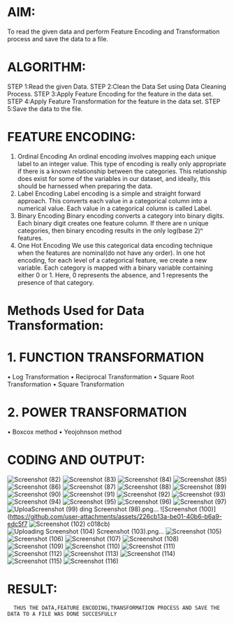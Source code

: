 
# AIM:
To read the given data and perform Feature Encoding and Transformation process and save the data to a file.

# ALGORITHM:
STEP 1:Read the given Data.
STEP 2:Clean the Data Set using Data Cleaning Process.
STEP 3:Apply Feature Encoding for the feature in the data set.
STEP 4:Apply Feature Transformation for the feature in the data set.
STEP 5:Save the data to the file.

# FEATURE ENCODING:
1. Ordinal Encoding
An ordinal encoding involves mapping each unique label to an integer value. This type of encoding is really only appropriate if there is a known relationship between the categories. This relationship does exist for some of the variables in our dataset, and ideally, this should be harnessed when preparing the data.
2. Label Encoding
Label encoding is a simple and straight forward approach. This converts each value in a categorical column into a numerical value. Each value in a categorical column is called Label.
3. Binary Encoding
Binary encoding converts a category into binary digits. Each binary digit creates one feature column. If there are n unique categories, then binary encoding results in the only log(base 2)ⁿ features.
4. One Hot Encoding
We use this categorical data encoding technique when the features are nominal(do not have any order). In one hot encoding, for each level of a categorical feature, we create a new variable. Each category is mapped with a binary variable containing either 0 or 1. Here, 0 represents the absence, and 1 represents the presence of that category.

# Methods Used for Data Transformation:
  # 1. FUNCTION TRANSFORMATION
• Log Transformation
• Reciprocal Transformation
• Square Root Transformation
• Square Transformation
  # 2. POWER TRANSFORMATION
• Boxcox method
• Yeojohnson method

# CODING AND OUTPUT:
![Screenshot (82)](https://github.com/user-attachments/assets/56ea2804-8dec-45f2-b76f-6b5a4c4f0366)
![Screenshot (83)](https://github.com/user-attachments/assets/83bf0fd6-a94c-462f-b6bd-851c311142b4)
![Screenshot (84)](https://github.com/user-attachments/assets/579a0113-06ad-482a-b191-f52d1b6e7a5e)
![Screenshot (85)](https://github.com/user-attachments/assets/747f23b6-6bf3-4d22-ba01-ddcfd5559990)
![Screenshot (86)](https://github.com/user-attachments/assets/9ffec97e-c9f6-491f-a17f-6efbe358bc76)
![Screenshot (87)](https://github.com/user-attachments/assets/458dedb7-16b0-44cd-b495-d137c8a9cca9)
![Screenshot (88)](https://github.com/user-attachments/assets/30f25935-b05a-41f4-b6b2-5f654f4887b8)
![Screenshot (89)](https://github.com/user-attachments/assets/aa753431-29f7-4ead-bf0c-5d7585367d59)
![Screenshot (90)](https://github.com/user-attachments/assets/2b6f5c4a-807c-4b20-8077-113b976cd0c2)
![Screenshot (91)](https://github.com/user-attachments/assets/ab2ed0a9-9b44-4c6d-88e0-e5746b12b50a)
![Screenshot (92)](https://github.com/user-attachments/assets/4cfdf4c1-7f91-41e3-80da-5c9a260dae09)
![Screenshot (93)](https://github.com/user-attachments/assets/cfd98382-1da5-48f9-bfef-cad6b61406a2)
![Screenshot (94)](https://github.com/user-attachments/assets/a9fa7551-c5bc-4613-8f31-f1887a536284)
![Screenshot (95)](https://github.com/user-attachments/assets/bcb81723-c36f-48a9-a7fe-d4b9d686e66f)
![Screenshot (96)](https://github.com/user-attachments/assets/02428e59-ef89-4553-bb99-eb9796953fbe)
![Screenshot (97)](https://github.com/user-attachments/assets/23103559-5b43-4629-883f-00418f893df0)
 ![Uploa![Screenshot (99)](https://github.com/user-attachments/assets/e3e80564-16da-4dca-a3c7-9aa4dce47929)
ding Screenshot (98).png…]()
![Screenshot (100)](https://github.com/user-attachments/assets/226cb13a-be01-40b6-b6a9-edc5f7
![Screenshot (102)](https://github.com/user-attachments/assets/1c76fbce-d8db-4e35-a36c-9bb7477abc44)
c018cb)![Uploading
![Screenshot (104)](https://github.com/user-attachments/assets/47ca2906-7722-4581-a678-52cc23ee6cde)
 Screenshot (103).png…]()
![Screenshot (105)](https://github.com/user-attachments/assets/f549b21c-45d3-402e-a853-56255785fdaf)
![Screenshot (106)](https://github.com/user-attachments/assets/f51ede15-96cc-40a4-9657-bed0f71e679c)
![Screenshot (107)](https://github.com/user-attachments/assets/f2ef7017-c702-4bd1-88b9-f2d768fb1d43)
![Screenshot (108)](https://github.com/user-attachments/assets/5a07aa48-b6f2-4abe-ae67-274151e53495)![Screenshot (109)](https://github.com/user-attachments/assets/6881e582-e9db-469c-aa92-301e0f57df5e)
![Screenshot (110)](https://github.com/user-attachments/assets/a13db1c4-3e48-47a2-b941-6d4d6c7afabf)
![Screenshot (111)](https://github.com/user-attachments/assets/bb73043b-070a-4217-947e-379d3da59e1a)
![Screenshot (112)](https://github.com/user-attachments/assets/9eeb40c3-d6d2-4b54-8652-81f02fc40409)
![Screenshot (113)](https://github.com/user-attachments/assets/07490ffb-064f-49fd-bea6-3174c3d23593)
![Screenshot (114)](https://github.com/user-attachments/assets/b17d3b58-4dbf-4a06-9045-e2cbde45800f)
![Screenshot (115)](https://github.com/user-attachments/assets/fe409707-32b4-499b-b084-edec428150cd)
![Screenshot (116)](https://github.com/user-attachments/assets/a87496d4-7440-4a8a-8b2d-9fa65085fe55)

# RESULT:
      THUS THE DATA,FEATURE ENCODING,TRANSFORMATION PROCESS AND SAVE THE DATA TO A FILE WAS DONE SUCCESFULLY
       
